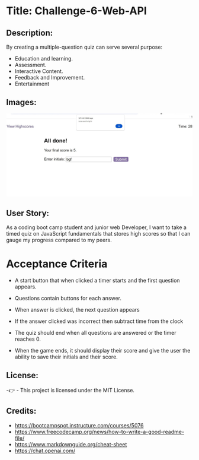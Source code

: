 # Title: Challenge-6-Web-API

## Description:

By creating a multiple-question quiz can serve several purpose:
- Education and learning.
- Assessment.
- Interactive Content.
- Feedback and Improvement.
- Entertainment

## Images:

![schreenShot of the Quiz web browser](./Screenshort/ScreenShot-2.jpg)





## User Story:
As a  coding boot camp student and junior web Developer, I want to take a timed quiz on JavaScript fundamentals that stores high scores so that I can gauge my progress compared to my peers.

# Acceptance Criteria

   - A start button that when clicked a timer starts and the first question appears.
 
   - Questions contain buttons for each answer.
  
   - When answer is clicked, the next question appears
   
   - If the answer clicked was incorrect then subtract time from the clock

  - The quiz should end when all questions are answered or the timer reaches 0.

  - When the game ends, it should display their score and give the user the ability to save their initials and their score.


  ## License:<br>

-👉 - This project is licensed under the MIT License.



## Credits:<br>
- https://bootcampspot.instructure.com/courses/5076<br>
- https://www.freecodecamp.org/news/how-to-write-a-good-readme-file/<br>
- https://www.markdownguide.org/cheat-sheet<br>
- https://chat.openai.com/

